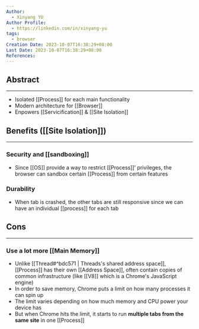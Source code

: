 ```yaml
---
Author:
  - Xinyang YU
Author Profile:
  - https://linkedin.com/in/xinyang-yu
tags:
  - browser
Creation Date: 2023-10-07T16:38:29+08:00
Last Date: 2023-10-07T16:38:29+08:00
References:
---
```

## Abstract
---
- Isolated [[Process]] for each main functionality
- Modern architecture for [[Browser]]
- Enpowers [[Servicification]] & [[Site Isolation]]


## Benefits ([[Site Isolation]])
---
### Security and [[sandboxing]]
- Since [[OS]] provide a way to restrict [[Process]]’ privileges, the browser can sandbox certain [[Process]] from certain features
### Durability
- When tab is crashed, the other tabs are still responsive since we can have an individual [[process]] for each tab

## Cons
---
### Use a lot more [[Main Memory]]
- Unlike [[Thread#^bdc571 | Threads's shared address space]], [[Process]] has their own [[Address Space]], often contain copies of common infrastructure (like [[V8]] which is a Chrome's JavaScript engine) 
 - In order to save memory, Chrome puts a limit on how many processes it can spin up
- The limit varies depending on how much memory and CPU power your device has
- But when Chrome hits the limit, it starts to run **multiple tabs from the same site** in one [[Process]]